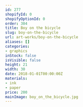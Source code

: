 ```yaml
---
id: 277
shopifyId: 0
shopifyOptionId: 0
order: 304
title: Boy on the bicycle
slug: boy-on-the-bicycle
url: art-works/boy-on-the-bicycle
aliases: []
categories:
- graphics
inStock: false
isVisible: false
height: 21
width: 30
date: 2018-01-01T00:00:00Z
materials:
- ink
- paper
price: 200
mainImage: boy_on_the_bicycle.jpg
---
```

